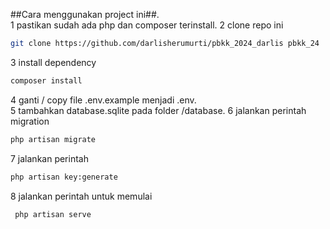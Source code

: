 ##Cara menggunakan project ini##.   
1 pastikan sudah ada php dan composer terinstall. 
2 clone repo ini
```bash
git clone https://github.com/darlisherumurti/pbkk_2024_darlis pbkk_24
```
3 install dependency
```bash
composer install
```
4 ganti / copy file .env.example menjadi .env.   
5 tambahkan database.sqlite pada folder /database. 
6 jalankan perintah migration
```bash
php artisan migrate
```
7 jalankan perintah 
```bash
php artisan key:generate
```
8 jalankan perintah untuk memulai
```bash
 php artisan serve
``` 
